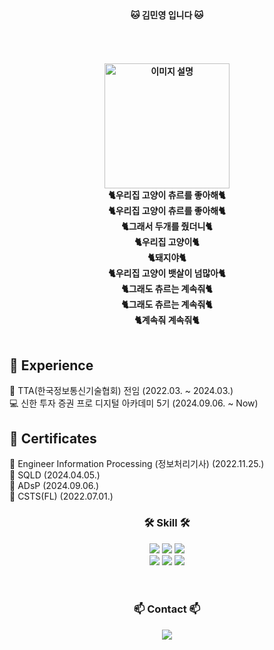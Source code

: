 

<br>

<h4 align="center">
🐱 김민영 입니다 🐱
  <br>

<br>
<br>
<br>
<br>

<img src="./images/맹꽁이.gif" alt="이미지 설명" width="200" height="200">
<br>
🐈우리집 고양이 츄르를 좋아해🐈
<br>
🐈우리집 고양이 츄르를 좋아해🐈
<br>
🐈그래서 두개를 줬더니🐈
<br>
🐈우리집 고양이🐈
<br>
🐈돼지야🐈
<br>
🐈우리집 고양이 뱃살이 넘많아🐈
<br>
🐈그래도 츄르는 계속줘🐈
<br>
🐈그래도 츄르는 계속줘🐈
<br>
🐈계속줘 계속줘🐈
<br>

<br>

<!--내용 부분-->
## 🔎 Experience

💼 TTA(한국정보통신기술협회) 전임 (2022.03. ~ 2024.03.)<br>
💻 신한 투자 증권 프로 디지털 아카데미 5기 (2024.09.06. ~ Now)<br>

## 📜 Certificates

🧾 Engineer Information Processing (정보처리기사) (2022.11.25.)<br>
🧾 SQLD (2024.04.05.)<br>
🧾 ADsP (2024.09.06.)<br>
🧾 CSTS(FL) (2022.07.01.)<br>



<h3 align="center">🛠 Skill 🛠</h3>
<div align="center">
  <img src="https://img.shields.io/badge/JAVA-007396?style=for-the-badge&logo=openjdk&logoColor=white"/>
  <img src="https://img.shields.io/badge/Python-3776AB?style=flat-square&logo=Python&logoColor=white"/>
<img src ="https://img.shields.io/badge/Eclipse-any?logo=eclipse&color=%2341337d"/>

</div>
<div align="center">
    <img src="https://img.shields.io/badge/github-181717.svg?style=for-the-badge&logo=github&logoColor=white" />
    <img src="https://img.shields.io/badge/Notion-F3F3F3.svg?style=for-the-badge&logo=notion&logoColor=black" />
     <img src="https://img.shields.io/badge/Android Studio-3DDC84?style=flat-square&logo=Android Studio&logoColor=white"/>
</div>


<br>



<br>

<h3 align="center">📫 Contact 📫</h3>
<div align="center">
  </a>
  <a href="mailto:kmy26377538@gmail.com">
    <img
      src="https://img.shields.io/badge/kmy26377538@gmail.com-D14836?style=for-the-badge&logo=gmail&logoColor=white"/>
  </a>
</div>
